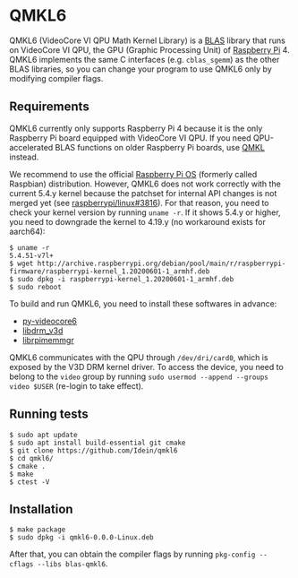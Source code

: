# QMKL6

QMKL6 (VideoCore VI QPU Math Kernel Library) is a
[BLAS](https://en.wikipedia.org/wiki/Basic_Linear_Algebra_Subprograms) library
that runs on VideoCore VI QPU, the GPU (Graphic Processing Unit) of
[Raspberry Pi](https://www.raspberrypi.org/products) 4.
QMKL6 implements the same C interfaces (e.g. `cblas_sgemm`) as the other BLAS
libraries, so you can change your program to use QMKL6 only by modifying
compiler flags.


## Requirements

QMKL6 currently only supports Raspberry Pi 4 because it is the only Raspberry Pi
board equipped with VideoCore VI QPU.
If you need QPU-accelerated BLAS functions on older Raspberry Pi boards, use
[QMKL](https://github.com/Idein/qmkl) instead.

We recommend to use the official
[Raspberry Pi OS](https://www.raspberrypi.org/downloads) (formerly called
Raspbian) distribution.
However, QMKL6 does not work correctly with the current 5.4.y kernel because the
patchset for internal API changes is not merged yet (see
[raspberrypi/linux#3816](https://github.com/raspberrypi/linux/pull/3816)).
For that reason, you need to check your kernel version by running `uname -r`.
If it shows 5.4.y or higher, you need to downgrade the kernel to 4.19.y (no
workaround exists for aarch64):


```console
$ uname -r
5.4.51-v7l+
$ wget http://archive.raspberrypi.org/debian/pool/main/r/raspberrypi-firmware/raspberrypi-kernel_1.20200601-1_armhf.deb
$ sudo dpkg -i raspberrypi-kernel_1.20200601-1_armhf.deb
$ sudo reboot
```

To build and run QMKL6, you need to install these softwares in advance:
- [py-videocore6](https://github.com/Idein/py-videocore6)
- [libdrm_v3d](https://github.com/Idein/libdrm_v3d)
- [librpimemmgr](https://github.com/Idein/librpimemmgr)

QMKL6 communicates with the QPU through `/dev/dri/card0`, which is exposed by
the V3D DRM kernel driver.
To access the device, you need to belong to the `video` group by running
`sudo usermod --append --groups video $USER` (re-login to take effect).


## Running tests

```console
$ sudo apt update
$ sudo apt install build-essential git cmake
$ git clone https://github.com/Idein/qmkl6
$ cd qmkl6/
$ cmake .
$ make
$ ctest -V
```


## Installation

```console
$ make package
$ sudo dpkg -i qmkl6-0.0.0-Linux.deb
```

After that, you can obtain the compiler flags by running
`pkg-config --cflags --libs blas-qmkl6`.
